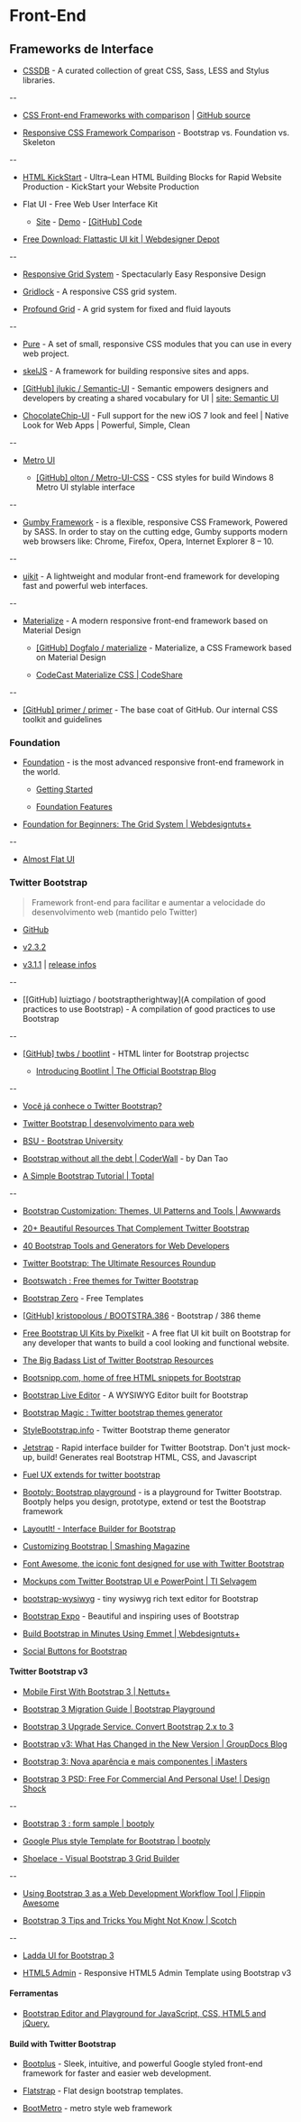 # Front-End

## Frameworks de Interface

* [CSSDB](http://cssdb.co/) - A curated collection of great CSS, Sass, LESS and Stylus libraries.

--

* [CSS Front-end Frameworks with comparison](http://usablica.github.com/front-end-frameworks/compare.html) | [GitHub source](https://github.com/usablica/front-end-frameworks)

* [Responsive CSS Framework Comparison](http://responsive.vermilion.com/compare.php) - Bootstrap vs. Foundation vs. Skeleton

--

* [HTML KickStart](http://www.99lime.com/) - Ultra–Lean HTML Building Blocks for Rapid Website Production - KickStart your Website Production


* Flat UI - Free Web User Interface Kit 

  * [Site](http://designmodo.com/flat-free/) - [Demo](http://designmodo.com/demo/flat-ui/) - [[GitHub] Code](https://github.com/iurevych/Flat-UI)
  
* [Free Download: Flattastic UI kit | Webdesigner Depot](http://www.webdesignerdepot.com/2013/08/free-download-flattastic-ui-kit/)

--

* [Responsive Grid System](http://www.responsivegridsystem.com/) - Spectacularly Easy Responsive Design

* [Gridlock](http://www.benplum.com/projects/gridlock/) -  A responsive CSS grid system.

* [Profound Grid](http://www.profoundgrid.com/) - A grid system for fixed and fluid layouts

--

* [Pure](http://purecss.io/) - A set of small, responsive CSS modules that you can use in every web project.

* [skelJS](http://skeljs.org/) - A framework for building responsive sites and apps.

* [[GitHub] jlukic / Semantic-UI](https://github.com/jlukic/Semantic-UI) - Semantic empowers designers and developers by creating a shared vocabulary for UI | [site: Semantic UI](http://semantic-ui.com/)
 
* [ChocolateChip-UI](http://www.chocolatechip-ui.com/) - Full support for the new iOS 7 look and feel | Native Look for Web Apps | Powerful, Simple, Clean 
 
--

* [Metro UI](http://metroui.org.ua/)

  * [[GitHub] olton / Metro-UI-CSS](https://github.com/olton/Metro-UI-CSS) - CSS styles for build Windows 8 Metro UI stylable interface 

--

* [Gumby Framework](http://gumbyframework.com/) -  is a flexible, responsive CSS Framework, Powered by SASS. In order to stay on the cutting edge, Gumby supports modern web browsers like: Chrome, Firefox, Opera, Internet Explorer 8 – 10.

--

* [uikit](http://www.getuikit.com/) - A lightweight and modular front-end framework
for developing fast and powerful web interfaces.

--

* [Materialize](http://materializecss.com/) - A modern responsive front-end framework based on Material Design
  
  * [[GitHub] Dogfalo / materialize](https://github.com/Dogfalo/materialize) - Materialize, a CSS Framework based on Material Design

  * [CodeCast Materialize CSS | CodeShare](http://codeshare.com.br/codecasts/materialize-css/)

--

* [[GitHub] primer / primer](https://github.com/primer/primer) - The base coat of GitHub. Our internal CSS toolkit and guidelines


### Foundation

* [Foundation](http://foundation.zurb.com/) - is the most advanced responsive front-end framework in the world.

  * [Getting Started](http://foundation.zurb.com/docs/)

  * [Foundation Features](http://foundation.zurb.com/learn/features.html)

* [Foundation for Beginners: The Grid System | Webdesigntuts+](http://webdesign.tutsplus.com/tutorials/htmlcss-tutorials/foundation-for-beginners-the-grid-system/)


--

* [Almost Flat UI](http://websymphony.net/almost-flat-ui/)



### Twitter Bootstrap

> Framework front-end para facilitar e aumentar a velocidade do desenvolvimento web (mantido pelo Twitter)

* [GitHub](https://github.com/twbs/bootstrap)

* [v2.3.2](http://getbootstrap.com/2.3.2/)

* [v3.1.1](http://getbootstrap.com/) | [release infos](http://blog.getbootstrap.com/2014/11/12/bootstrap-3-3-1-released/)

--

* [[GitHub] luiztiago / bootstraptherightway](A compilation of good practices to use Bootstrap) - A compilation of good practices to use Bootstrap

--

* [[GitHub] twbs / bootlint](https://github.com/twbs/bootlint) - HTML linter for Bootstrap projectsc

  * [Introducing Bootlint | The Official Bootstrap Blog](http://blog.getbootstrap.com/2014/09/23/bootlint/)

--

* [Você já conhece o Twitter Bootstrap?](http://joaovagner.com.br/2012/09/20/voce-ja-conhece-o-twitter-bootstrap/)

* [Twitter Bootstrap | desenvolvimento para web](http://desenvolvimentoparaweb.com/miscelanea/twitter-bootstrap/)

* [BSU - Bootstrap University](http://mdo.github.io/bsu/)

* [Bootstrap without all the debt | CoderWall](https://coderwall.com/p/wixovg) - by Dan Tao

* [A Simple Bootstrap Tutorial | Toptal](http://www.toptal.com/front-end/what-is-bootstrap-a-short-tutorial-on-the-what-why-and-how)

--

* [Bootstrap Customization: Themes, UI Patterns and Tools | Awwwards](http://www.awwwards.com/bootstrap-customization-themes-ui-patterns-and-tools.html)

* [20+ Beautiful Resources That Complement Twitter Bootstrap](http://www.webresourcesdepot.com/20-beautiful-resources-that-complement-twitter-bootstrap/)

* [40 Bootstrap Tools and Generators for Web Developers](http://smashinghub.com/bootstrap-tools-and-generators.htm)

* [Twitter Bootstrap: The Ultimate Resources Roundup](http://blog.wearepropeople.com/twitter-bootstrap-the-ultimate-resources-roundup/)

* [Bootswatch : Free themes for Twitter Bootstrap](http://bootswatch.com/)

* [Bootstrap Zero](http://bootstrapzero.com/) - Free Templates

* [[GitHub] kristopolous / BOOTSTRA.386](https://github.com/kristopolous/BOOTSTRA.386) - Bootstrap / 386 theme

* [Free Bootstrap UI Kits by Pixelkit](http://pixelkit.github.io/PixelKit-Bootstrap-UI-Kits/) - A free flat UI kit built on Bootstrap for any developer that wants to build a cool looking and functional website.

* [The Big Badass List of Twitter Bootstrap Resources](http://bootstraphero.com/the-big-badass-list-of-twitter-bootstrap-resources)

* [Bootsnipp.com, home of free HTML snippets for Bootstrap](http://bootsnipp.com/)

* [Bootstrap Live Editor](http://wbpreview.com/previews/WB0DFT966/) - A WYSIWYG Editor built for Bootstrap

* [Bootstrap Magic : Twitter bootstrap themes generator](http://pikock.github.com/bootstrap-magic/)

* [StyleBootstrap.info](http://stylebootstrap.info/) - Twitter Bootstrap theme generator

* [Jetstrap](http://jetstrap.com/) - Rapid interface builder for Twitter Bootstrap. Don't just mock-up, build! Generates real Bootstrap HTML, CSS, and Javascript

* [Fuel UX extends for twitter bootstrap](http://exacttarget.github.io/fuelux/)

* [Bootply: Bootstrap playground](http://bootply.com/) - is a playground for Twitter Bootstrap. Bootply helps you design, prototype, extend or test the Bootstrap framework

* [LayoutIt! - Interface Builder for Bootstrap](http://www.layoutit.com/)

* [Customizing Bootstrap | Smashing Magazine](http://coding.smashingmagazine.com/2013/03/12/customizing-bootstrap/)

* [Font Awesome, the iconic font designed for use with Twitter Bootstrap](http://fortawesome.github.com/Font-Awesome/)

* [Mockups com Twitter Bootstrap UI e PowerPoint | TI Selvagem](http://www.tiselvagem.com.br/geral/mockups-com-twitter-bootstrap-ui-e-powerpoint/)

* [bootstrap-wysiwyg](http://mindmup.github.io/bootstrap-wysiwyg/) - tiny wysiwyg rich text editor for Bootstrap

* [Bootstrap Expo](http://expo.getbootstrap.com/) - Beautiful and inspiring uses of Bootstrap

* [Build Bootstrap in Minutes Using Emmet | Webdesigntuts+](http://webdesign.tutsplus.com/tutorials/applications/build-bootstrap-in-minutes-using-emmet/)

* [Social Buttons for Bootstrap](http://lipis.github.io/bootstrap-social/)


#### Twitter Bootstrap v3

* [Mobile First With Bootstrap 3 | Nettuts+](http://net.tutsplus.com/tutorials/html-css-techniques/mobile-first-with-bootstrap-3/)

* [Bootstrap 3 Migration Guide | Bootstrap Playground](http://www.bootply.com/migrate-to-bootstrap-3)

* [Bootstrap 3 Upgrade Service. Convert Bootstrap 2.x to 3](http://upgrade-bootstrap.bootply.com/)

* [Bootstrap v3: What Has Changed in the New Version | GroupDocs Blog](http://groupdocs.com/blog/bootstrap-v3-what-has-changed-in-the-new-version)

* [Bootstrap 3: Nova aparência e mais componentes | iMasters](http://imasters.com.br/noticia/bootstrap-3-nova-aparencia-e-mais-componentes/)

* [Bootstrap 3 PSD: Free For Commercial And Personal Use! | Design Shock](http://www.designshock.com/bootstrap-3-psd/)

--

* [Bootstrap 3 : form sample | bootply](http://bootply.com/82900)

* [Google Plus style Template for Bootstrap | bootply](http://www.bootply.com/90113)

* [Shoelace - Visual Bootstrap 3 Grid Builder](http://shoelace.io)

--

* [Using Bootstrap 3 as a Web Development Workflow Tool | Flippin Awesome](http://flippinawesome.org/2013/11/04/using-bootstrap-3-as-a-web-development-workflow-tool/)

* [Bootstrap 3 Tips and Tricks You Might Not Know | Scotch](http://scotch.io/bar-talk/bootstrap-3-tips-and-tricks-you-might-not-know)

--

* [Ladda UI for Bootstrap 3](http://msurguy.github.io/ladda-bootstrap/)

* [HTML5 Admin](http://www.html5admin.com/) - Responsive HTML5 Admin Template using Bootstrap v3


#### Ferramentas

* [Bootstrap Editor and Playground for JavaScript, CSS, HTML5 and jQuery.](http://www.bootply.com)


#### Build with Twitter Bootstrap

* [Bootplus](http://aozora.github.io/bootplus/) - Sleek, intuitive, and powerful Google styled front-end framework for faster and easier web development.

* [Flatstrap](http://flatstrap.org/) - Flat design bootstrap templates.

* [BootMetro](http://aozora.github.io/bootmetro/) - metro style web framework



